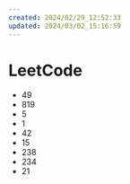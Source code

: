 ```yaml
---
created: 2024/02/29_12:52:33
updated: 2024/03/02_15:16:59
---
```


# LeetCode

* 49
* 819
* 5
* 1
* 42
* 15
* 238
* 234
* 21

